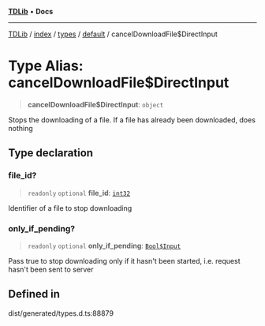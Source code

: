 [**TDLib**](../../../../../../README.md) • **Docs**

***

[TDLib](../../../../../../modules.md) / [index](../../../../../README.md) / [types](../../../README.md) / [default](../README.md) / cancelDownloadFile$DirectInput

# Type Alias: cancelDownloadFile$DirectInput

> **cancelDownloadFile$DirectInput**: `object`

Stops the downloading of a file. If a file has already been downloaded, does nothing

## Type declaration

### file\_id?

> `readonly` `optional` **file\_id**: [`int32`](int32-1.md)

Identifier of a file to stop downloading

### only\_if\_pending?

> `readonly` `optional` **only\_if\_pending**: [`Bool$Input`](Bool$Input.md)

Pass true to stop downloading only if it hasn't been started, i.e. request hasn't been sent to server

## Defined in

dist/generated/types.d.ts:88879
